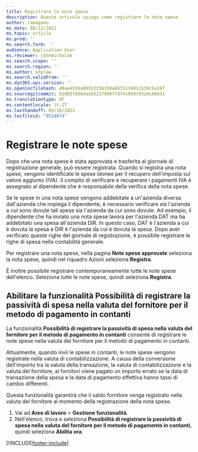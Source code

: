 ```yaml
---
title: Registrare le note spese
description: Questo articolo spiega come registrare le note spese.
author: ramagadu
ms.date: 08/12/2022
ms.topic: article
ms.prod: ''
ms.search.form: ''
audience: Application User
ms.reviewer: johnmichalak
ms.search.scope: ''
ms.search.region: ''
ms.author: shylaw
ms.search.validFrom: ''
ms.dyn365.ops.version: ''
ms.openlocfilehash: d0ae4559a08553236158a663513401cb38cbe28f
ms.sourcegitcommit: b2d05f898daa552179d67fdf4c060c93a9c66bd1
ms.translationtype: HT
ms.contentlocale: it-IT
ms.lasthandoff: 09/16/2022
ms.locfileid: "9524874"
---
```

# <a name="post-expense-reports"></a>Registrare le note spese

Dopo che una nota spese è stata approvata e trasferita al giornale di registrazione generale, può essere registrata. Quando si registra una nota spese, vengono identificate le spese idonee per il recupero dell'imposta sul valore aggiunto (IVA). Il compito di verificare e recuperare i pagamenti IVA è assegnato al dipendente che è responsabile della verifica della nota spese.

Se le spese in una nota spese vengono addebitate a un'azienda diversa dall'azienda che impiega il dipendente, è necessario verificare sia l'azienda a cui sono dovute tali spese sia l'azienda da cui sono dovute. Ad esempio, il dipendente che ha inviato una nota spese lavora per l'azienda DAT ma ha addebitato una spesa all'azienda DIR. In questo caso, DAT è l'azienda a cui è dovuta la spesa e DIR è l'azienda da cui è dovuta la spesa. Dopo aver verificato queste righe del giornale di registrazione, è possibile registrare le righe di spesa nella contabilità generale.

Per registrare una nota spese, nella pagina **Note spese approvate** seleziona la nota spese, quindi nel riquadro Azioni seleziona **Registra**.

È inoltre possibile registrare contemporaneamente tutte le note spese dell'elenco. Seleziona tutte le note spese, quindi seleziona **Registra**.

## <a name="enable-the-ability-to-post-expense-liability-in-vendor-currency-for-cash-payment-method-feature"></a>Abilitare la funzionalità Possibilità di registrare la passività di spesa nella valuta del fornitore per il metodo di pagamento in contanti

La funzionalità **Possibilità di registrare la passività di spesa nella valuta del fornitore per il metodo di pagamento in contanti** consente di registrare le note spese nella valuta del fornitore per il metodo di pagamento in contanti.

Attualmente, quando invii le spese in contanti, le note spese vengono registrate nella valuta di contabilizzazione. A causa della conversione dell'importo tra la valuta della transazione, la valuta di contabilizzazione e la valuta del fornitore, ai fornitori viene pagato un importo errato se la data di transazione della spesa e la data di pagamento effettiva hanno tassi di cambio differenti.

Questa funzionalità garantirà che il saldo fornitore venga registrato nella valuta del fornitore al momento della registrazione della nota spese.

1. Vai ad **Aree di lavoro** \> **Gestione funzionalità**.
2. Nell'elenco, trova e seleziona **Possibilità di registrare la passività di spesa nella valuta del fornitore per il metodo di pagamento in contanti**, quindi seleziona **Abilita ora**.

[!INCLUDE[footer-include](../includes/footer-banner.md)]
